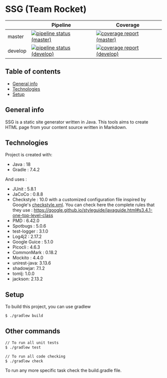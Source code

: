 # SSG (Team Rocket)

|         | Pipeline                                                                                                                                                                                                   | Coverage                                                                                                                                                                                                   |
|---------|------------------------------------------------------------------------------------------------------------------------------------------------------------------------------------------------------------|------------------------------------------------------------------------------------------------------------------------------------------------------------------------------------------------------------|
| master  | [![pipeline status (master)](https://gaufre.informatique.univ-paris-diderot.fr/meguenni/ssg/badges/master/pipeline.svg)](https://gaufre.informatique.univ-paris-diderot.fr/meguenni/ssg/commits/master)    | [![coverage report (master)](https://gaufre.informatique.univ-paris-diderot.fr/meguenni/ssg/badges/master/coverage.svg)](https://gaufre.informatique.univ-paris-diderot.fr/meguenni/ssg/commits/master)    |
| develop | [![pipeline status (develop)](https://gaufre.informatique.univ-paris-diderot.fr/meguenni/ssg/badges/develop/pipeline.svg)](https://gaufre.informatique.univ-paris-diderot.fr/meguenni/ssg/commits/develop) | [![coverage report (develop)](https://gaufre.informatique.univ-paris-diderot.fr/meguenni/ssg/badges/develop/coverage.svg)](https://gaufre.informatique.univ-paris-diderot.fr/meguenni/ssg/commits/develop) |

## Table of contents
* [General info](#general-info)
* [Technologies](#technologies)
* [Setup](#setup)

## General info
SSG is a static site generator written in Java.
This tools aims to create HTML page from your content source written in Markdown.

## Technologies
Project is created with:
* Java : 18
* Gradle : 7.4.2

And uses :
* JUnit : 5.8.1
* JaCoCo : 0.8.8
* Checkstyle : 10.0 with a customized configuration file inspired by Google's [checkstyle.xml](https://github.com/checkstyle/checkstyle/blob/master/src/main/resources/google_checks.xml). You can check here the complete rules that they use : https://google.github.io/styleguide/javaguide.html#s3.4.1-one-top-level-class
* PMD : 6.42.0
* Spotbugs : 5.0.6
* test-logger : 3.1.0
* Log4j2 : 2.17.2
* Google Guice : 5.1.0
* Picocli : 4.6.3
* CommonMark : 0.18.2
* Mockito : 4.4.0
* unirest-java: 3.13.6
* shadowjar: 7.1.2
* tomlj: 1.0.0
* jackson: 2.13.2

## Setup
To build this project, you can use gradlew

```bash
$ ./gradlew build
```

## Other commands

```bash
// To run all unit tests
$ ./gradlew test

// To run all code checking
$ ./gradlew check 
```

To run any more specific task check the build.gradle file.
